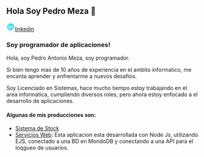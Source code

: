 ## Hola Soy Pedro Meza 👋
<img aling="left" alt="PedroMeza | Linkedin" width="22px" src="linkedin.svg" />[linkedin]

### Soy programador de aplicaciones!
Hola, soy Pedro Antonio Meza, soy programador.

Si bien tengo mas de 10 años de experiencia en el ambito informatico, me encanta aprender y enfrentarme a nuevos desafios.

Soy Licenciado en Sistemas, hace mucho tiempo estoy trabajando en el area informatica, cumpliendo diversos roles, pero ahora estoy enfocado a el desarrollo de aplicaciones.

#### Algunas de mis producciones son:

* [Sistema de Stock]
* [Servicios Web]: Esta aplicacion esta desarrollada con Node Js, utilizando EJS, conectado a una BD en MondoDB y conectando a una API para el loqgueo de usuarios.



<!--
**PedroMeza8/PedroMeza8** is a ✨ _special_ ✨ repository because its `README.md` (this file) appears on your GitHub profile.

Here are some ideas to get you started:

- 🔭 I’m currently working on ...
- 🌱 I’m currently learning ...
- 👯 I’m looking to collaborate on ...
- 🤔 I’m looking for help with ...
- 💬 Ask me about ...
- 📫 How to reach me: ...
- 😄 Pronouns: ...
- ⚡ Fun fact: ...
-->
[linkedin]: https://www.linkedin.com/in/pedro-antonio-meza-12610239/
[Sistema de Stock]: https://stock886.herokuapp.com/
[Servicios Web]: https://github.com/PedroMeza8/Servicios_Web
